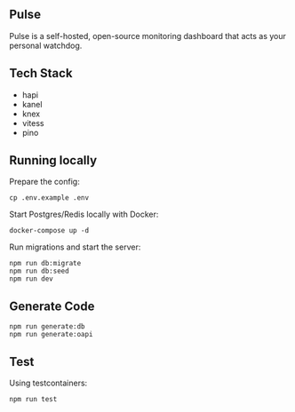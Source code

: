 ## Pulse

Pulse is a self-hosted, open-source monitoring dashboard that acts as your personal watchdog.

## Tech Stack

- hapi
- kanel
- knex
- vitess
- pino

## Running locally

Prepare the config:

```
cp .env.example .env
```

Start Postgres/Redis locally with Docker:

```
docker-compose up -d
```

Run migrations and start the server:

```
npm run db:migrate
npm run db:seed
npm run dev
```

## Generate Code

```
npm run generate:db
npm run generate:oapi
```

## Test

Using testcontainers:

```
npm run test
```
